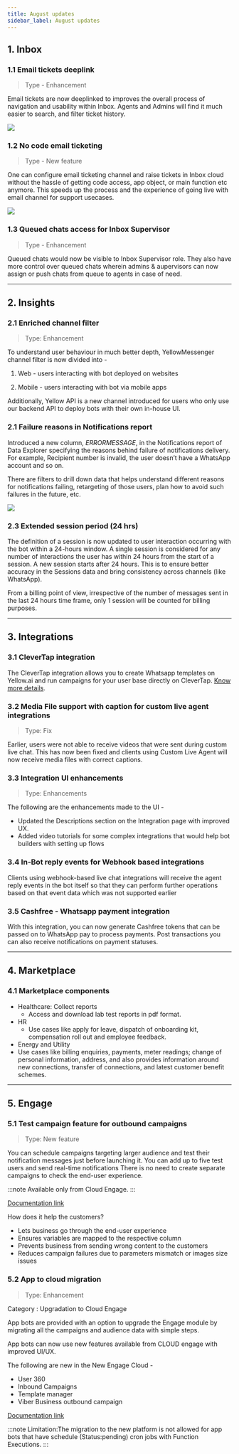 ```yaml
---
title: August updates
sidebar_label: August updates
---
```


## 1. Inbox

### 1.1 Email tickets deeplink

> Type - Enhancement

Email tickets are now deeplinked to improves the overall process of navigation and usability within Inbox. Agents and Admins will find it much easier to search, and filter ticket history.

![](https://i.imgur.com/0ozN6uc.png)



### 1.2 No code email ticketing

> Type - New feature


One can configure email ticketing channel and raise tickets in Inbox cloud without the hassle of getting code access, app object, or  main function etc anymore. This speeds up the process and the experience of going live with email channel for support usecases.

![](https://i.imgur.com/JInKmIw.png)


### 1.3 Queued chats access for Inbox Supervisor

> Type - Enhancement

Queued chats would now be visible to Inbox Supervisor role. They also have more control over queued chats wherein admins & aupervisors can now assign or push chats from queue to agents in case of need.

***

## 2. Insights

  

### 2.1 Enriched channel filter

> Type: Enhancement

To understand user behaviour in much better depth, YellowMessenger channel filter is now divided into -

1. Web - users interacting with bot deployed on websites

2. Mobile - users interacting with bot via mobile apps

Additionally, Yellow API is a new channel introduced for users who only use our backend API to deploy bots with their own in-house UI.

### 2.1 Failure reasons in Notifications report

Introduced a new column, *ERRORMESSAGE*, in the Notifications report of Data Explorer specifying the reasons behind failure of notifications delivery. For example, Recipient number is invalid, the user doesn’t have a WhatsApp account and so on.

There are filters to drill down data that helps understand different reasons for notifications failing, retargeting of those users, plan how to avoid such failures in the future, etc.

  ![](https://i.imgur.com/R2rvE4a.png)

  

### 2.3 Extended session period (24 hrs)

The definition of a session is now updated to user interaction occurring with the bot within a 24-hours window. A single session is considered for any number of interactions the user has within 24 hours from the start of a session. A new session starts after 24 hours. This is to ensure better accuracy in the Sessions data and bring consistency across channels (like WhatsApp).

  

From a billing point of view, irrespective of the number of messages sent in the last 24 hours time frame, only 1 session will be counted for billing purposes.

  ---

  
  
  

## 3. Integrations  
  
### 3.1 CleverTap integration  

The CleverTap integration allows you to create Whatsapp templates on Yellow.ai and run campaigns for your user base directly on CleverTap. [Know more details](https://docs.yellow.ai/docs/platform_concepts/appConfiguration/clevertap).
  
### 3.2 Media File support with caption for custom live agent integrations  

> Type: Fix

Earlier, users were not able to receive videos that were sent during custom live chat. This has now been fixed and clients using Custom Live Agent will now receive media files with correct captions.  
  
### 3.3 Integration UI enhancements

> Type: Enhancements
> 
The following are the enhancements made to the UI - 

* Updated the Descriptions section on the Integration page with improved UX. 
* Added video tutorials for some complex integrations that would help bot builders with setting up flows

  
### 3.4 In-Bot reply events for Webhook based integrations  

Clients using webhook-based live chat integrations will receive the agent reply events in the bot itself so that they can perform further operations based on that event data which was not supported earlier  
  
### 3.5 Cashfree - Whatsapp payment  integration

With this integration, you can now generate Cashfree tokens that can be passed on to WhatsApp pay to process payments. Post transactions you can also receive notifications on payment statuses.  


***

## 4. Marketplace

  
### 4.1 Marketplace components
* Healthcare: Collect reports
   * Access and download lab test reports in pdf format.
*   HR
    * Use cases like apply for leave, dispatch of onboarding kit, compensation roll out and employee feedback.
*   Energy and Utility
   * Use cases like billing enquiries, payments, meter readings; change of personal information, address, and also provides information around new connections, transfer of connections, and latest customer benefit schemes.

***

## 5. Engage

### 5.1 Test campaign feature for outbound campaigns
    
> Type: New feature

You can schedule campaigns targeting larger audience and test their notification messages just before launching it. You can add up to five test users and send real-time notifications
There is no need to create separate campaigns to check the end-user experience.

:::note
Available only from Cloud Engage.
:::

[Documentation link](https://docs.yellow.ai/docs/platform_concepts/engagement/outbound/outbound-campaigns/whatsapp-campaign/#3-test-campaigns-recommended)

 
How does it help the customers?

-   Lets business go through the end-user experience
-   Ensures variables are mapped to the respective column
-   Prevents business from sending wrong content to the customers
-   Reduces campaign failures due to parameters mismatch or images size issues
    

### 5.2  App to cloud migration

> Type: Enhancement

Category : Upgradation to Cloud Engage

App bots are provided with an option to upgrade the Engage module by migrating all the campaigns and audience data with simple steps.


App bots can now use new features available from CLOUD engage with improved UI/UX.

The following are new in the New Engage Cloud -

-   User 360
-   Inbound Campaigns
-   Template manager
-   Viber Business outbound campaign



[Documentation link](https://docs.yellow.ai/docs/cookbooks/Upgrade_new_engage_app)

 
:::note
Limitation:The migration to the new platform is not allowed for app bots that have schedule  (Status:pending) cron jobs with Function Executions.
:::
  

